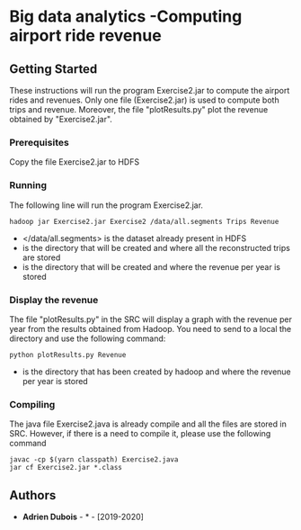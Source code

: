 # Big data analytics -Computing airport ride revenue

## Getting Started

These instructions will run the program Exercise2.jar to compute the airport rides and revenues. Only one file (Exercise2.jar) is used to compute both trips and revenue.  Moreover, the file "plotResults.py" plot the revenue obtained by "Exercise2.jar".

### Prerequisites

Copy the file Exercise2.jar to HDFS

### Running

The following line will run the program Exercise2.jar.

```
hadoop jar Exercise2.jar Exercise2 /data/all.segments Trips Revenue
```
- </data/all.segments> is the dataset already present in HDFS
- <Trips> is the directory that will be created and where all the reconstructed trips are stored
- <Revenue> is the directory that will be created and where the revenue per year is stored

### Display the revenue

The file "plotResults.py" in the SRC will display a graph with the revenue per year from the results obtained from Hadoop. You need to send to a local the directory <Revenue> and use the following command:

```
python plotResults.py Revenue
```
- <Revenue> is the directory that has been created by hadoop and where the revenue per year is stored

### Compiling

The java file Exercise2.java is already compile and all the files are stored in SRC. However, if there is a need to compile it, please use the following command

```
javac -cp $(yarn classpath) Exercise2.java
jar cf Exercise2.jar *.class
```


## Authors

* **Adrien Dubois** - * - [2019-2020]


